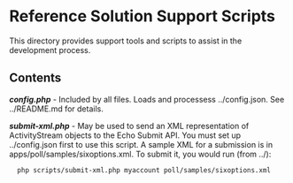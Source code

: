 Reference Solution Support Scripts
==================================

This directory provides support tools and scripts to assist in the development
process.

Contents
--------

  ***config.php*** - Included by all files. Loads and processess ../config.json.
  See ../README.md for details.

  ***submit-xml.php*** - May be used to send an XML representation of
  ActivityStream objects to the Echo Submit API. You must set up ../config.json
  first to use this script. A sample XML for a submission is in
  apps/poll/samples/sixoptions.xml. To submit it, you would run (from ../):

      php scripts/submit-xml.php myaccount poll/samples/sixoptions.xml
